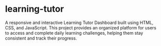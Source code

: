 # learning-tutor
A responsive and interactive Learning Tutor Dashboard built using HTML, CSS, and JavaScript. This project provides an organized platform for users to access and complete daily learning challenges, helping them stay consistent and track their progress.
